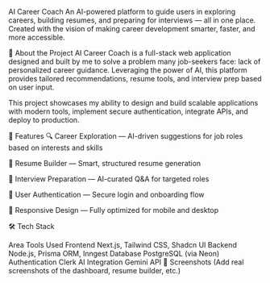 AI Career Coach
An AI-powered platform to guide users in exploring careers, building resumes, and preparing for interviews — all in one place.
Created with the vision of making career development smarter, faster, and more accessible.

🚀 About the Project
AI Career Coach is a full-stack web application designed and built by me to solve a problem many job-seekers face: lack of personalized career guidance. Leveraging the power of AI, this platform provides tailored recommendations, resume tools, and interview prep based on user input.

This project showcases my ability to design and build scalable applications with modern tools, implement secure authentication, integrate APIs, and deploy to production.

🧠 Features
🔍 Career Exploration — AI-driven suggestions for job roles based on interests and skills

📝 Resume Builder — Smart, structured resume generation

🎯 Interview Preparation — AI-curated Q&A for targeted roles

🔐 User Authentication — Secure login and onboarding flow

📱 Responsive Design — Fully optimized for mobile and desktop

🛠 Tech Stack

Area	Tools Used
Frontend	Next.js, Tailwind CSS, Shadcn UI
Backend	Node.js, Prisma ORM, Inngest
Database	PostgreSQL (via Neon)
Authentication	Clerk
AI Integration	Gemini API
📸 Screenshots
(Add real screenshots of the dashboard, resume builder, etc.)



